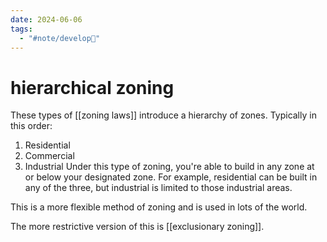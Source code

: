 ```yaml
---
date: 2024-06-06
tags:
  - "#note/develop🍃"
---
```

# hierarchical zoning

These types of [[zoning laws]] introduce a hierarchy of zones. Typically in this order:
1. Residential
2. Commercial 
3. Industrial 
Under this type of zoning, you're able to build in any zone at or below your designated zone. For example, residential can be built in any of the three, but industrial is limited to those industrial areas.

This is a more flexible method of zoning and is used in lots of the world. 

The more restrictive version of this is [[exclusionary zoning]].
